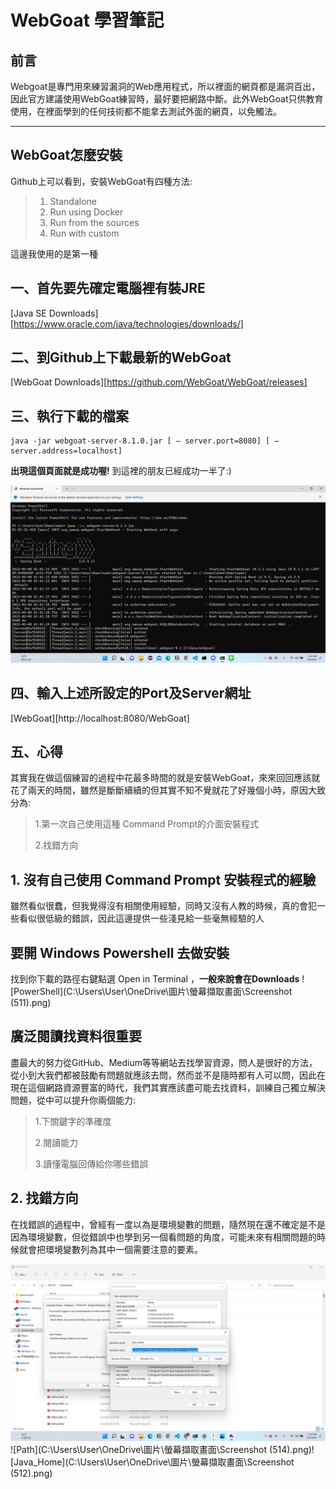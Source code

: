 # WebGoat 學習筆記
## 前言
Webgoat是專門用來練習漏洞的Web應用程式，所以裡面的網頁都是漏洞百出，因此官方建議使用WebGoat練習時，最好要把網路中斷。此外WebGoat只供教育使用，在裡面學到的任何技術都不能拿去測試外面的網頁，以免觸法。
***
## WebGoat怎麼安裝
Github上可以看到，安裝WebGoat有四種方法:
> 1. Standalone
> 2. Run using Docker
> 3. Run from the sources
> 4. Run with custom

這邊我使用的是第一種
## 一、首先要先確定電腦裡有裝JRE
[Java SE Downloads][https://www.oracle.com/java/technologies/downloads/]

## 二、到Github上下載最新的WebGoat

[WebGoat Downloads][https://github.com/WebGoat/WebGoat/releases]

## 三、執行下載的檔案
	java -jar webgoat-server-8.1.0.jar [ — server.port=8080] [ — server.address=localhost]
**出現這個頁面就是成功喔!** 到這裡的朋友已經成功一半了:)

![WebGoat Downloads](https://github.com/YuCheng1122/WebGoat/blob/master/Screenshot%20(510).png)

## 四、輸入上述所設定的Port及Server網址
[WebGoat][http://localhost:8080/WebGoat]
## 五、心得
其實我在做這個練習的過程中花最多時間的就是安裝WebGoat，來來回回應該就花了兩天的時間，雖然是斷斷續續的但其實不知不覺就花了好幾個小時，原因大致分為: 
> 1.第一次自己使用這種 Command Prompt的介面安裝程式
>
> 2.找錯方向

## 1. 沒有自己使用 Command Prompt 安裝程式的經驗
雖然看似很蠢，但我覺得沒有相關使用經驗，同時又沒有人教的時候，真的會犯一些看似很低級的錯誤，因此這邊提供一些淺見給一些毫無經驗的人
## 要開 Windows Powershell 去做安裝
找到你下載的路徑右鍵點選 Open in Terminal ，**一般來說會在Downloads**
![PowerShell](C:\Users\User\OneDrive\圖片\螢幕擷取畫面\Screenshot (511).png)

## 廣泛閱讀找資料很重要
盡最大的努力從GitHub、Medium等等網站去找學習資源，問人是很好的方法，從小到大我們都被鼓勵有問題就應該去問，然而並不是隨時都有人可以問，因此在現在這個網路資源豐富的時代，我們其實應該盡可能去找資料，訓練自己獨立解決問題，從中可以提升你兩個能力:
>1.下關鍵字的準確度
>
>2.閱讀能力
>
>3.讀懂電腦回傳給你哪些錯誤

## 2. 找錯方向

在找錯誤的過程中，曾經有一度以為是環境變數的問題，隨然現在還不確定是不是因為環境變數，但從錯誤中也學到另一個看問題的角度，可能未來有相關問題的時候就會把環境變數列為其中一個需要注意的要素。

![JRE_Home](https://github.com/YuCheng1122/WebGoat/blob/master/Screenshot%20(513).png)![Path](C:\Users\User\OneDrive\圖片\螢幕擷取畫面\Screenshot (514).png)![Java_Home](C:\Users\User\OneDrive\圖片\螢幕擷取畫面\Screenshot (512).png)
